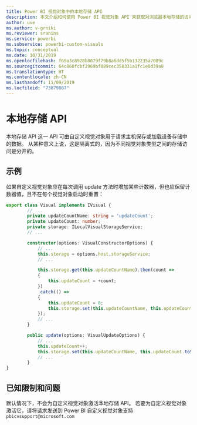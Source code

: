 ```yaml
---
title: Power BI 视觉对象中的本地存储 API
description: 本文介绍如何使用 Power BI 视觉对象 API 来获取对浏览器本地存储的访问权限
author: uve
ms.author: v-grniki
ms.reviewer: sranins
ms.service: powerbi
ms.subservice: powerbi-custom-visuals
ms.topic: conceptual
ms.date: 10/31/2019
ms.openlocfilehash: f69a3c8928b8079f79b8a6dd5f5b132235a7089c
ms.sourcegitcommit: 64c860fcbf2969bf089cec358331a1fc1e0d39a8
ms.translationtype: HT
ms.contentlocale: zh-CN
ms.lasthandoff: 11/09/2019
ms.locfileid: "73879887"
---
```

# <a name="local-storage-api"></a>本地存储 API

本地存储 API 这一 API 可由自定义视觉对象用于请求主机保存或加载设备存储中的数据。 从某种意义上说，这是隔离式的，因为不同视觉对象类型之间的存储访问是分开的。

## <a name="sample"></a>示例

如果自定义视觉对象应在每次调用 update 方法时增加某些计数器，但也应保留计数器值，且不在每个视觉对象启动时重置：

```typescript
export class Visual implements IVisual {
        // ...
        private updateCountName: string = 'updateCount';
        private updateCount: number;
        private storage: ILocalVisualStorageService;
        // ...

        constructor(options: VisualConstructorOptions) {
            // ...
            this.storage = options.host.storageService;
            // ...

            this.storage.get(this.updateCountName).then(count =>
            {
                this.updateCount = +count;
            })
            .catch(() =>
            {
                this.updateCount = 0;
                this.storage.set(this.updateCountName, this.updateCount.toString());
            });
            // ...
        }

        public update(options: VisualUpdateOptions) {
            // ...
            this.updateCount++;
            this.storage.set(this.updateCountName, this.updateCount.toString());
            // ...
        }
}
```

## <a name="known-limitations-and-issues"></a>已知限制和问题

默认情况下，不会为自定义视觉对象激活本地存储 API。 若要为自定义视觉对象激活它，请将请求发送到 Power BI 自定义视觉对象支持 `pbicvsupport@microsoft.com`
